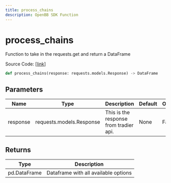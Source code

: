 ```yaml
---
title: process_chains
description: OpenBB SDK Function
---
```


# process_chains

Function to take in the requests.get and return a DataFrame

Source Code: [[link](https://github.com/OpenBB-finance/OpenBBTerminal/tree/main/openbb_terminal/stocks/options/tradier_model.py#L238)]

```python
def process_chains(response: requests.models.Response) -> DataFrame
```
## Parameters

| Name | Type | Description | Default | Optional |
| ---- | ---- | ----------- | ------- | -------- |
| response | requests.models.Response | This is the response from tradier api. | None | False |

## Returns

| Type | Description |
| ---- | ----------- |
| pd.DataFrame | Dataframe with all available options |

